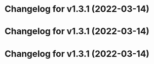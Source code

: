 # Changelog for v1.3.1 (2022-03-14)


# Changelog for v1.3.1 (2022-03-14)


# Changelog for v1.3.1 (2022-03-14)


